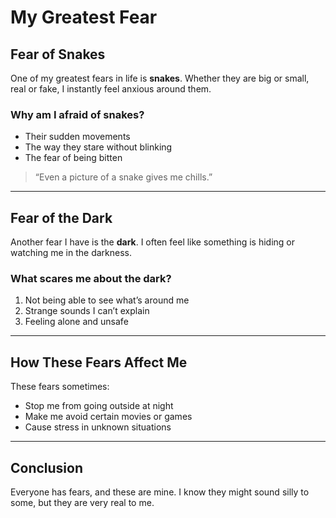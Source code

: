 # My Greatest Fear
##  Fear of Snakes
One of my greatest fears in life is **snakes**. Whether they are big or small, real or fake, I instantly feel anxious around them.
### Why am I afraid of snakes?
- Their sudden movements 
- The way they stare without blinking 
- The fear of being bitten 
> “Even a picture of a snake gives me chills.”
---
##  Fear of the Dark
Another fear I have is the **dark**. I often feel like something is hiding or watching me in the darkness.
### What scares me about the dark?
1. Not being able to see what’s around me 
2. Strange sounds I can’t explain 
3. Feeling alone and unsafe
---
##  How These Fears Affect Me
These fears sometimes:
- Stop me from going outside at night
- Make me avoid certain movies or games
- Cause stress in unknown situations
---
## Conclusion
Everyone has fears, and these are mine. I know they might sound silly to some, but they are very real to me.
